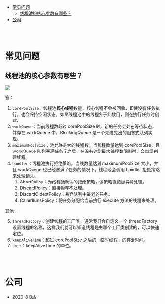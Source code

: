- [常见问题](#常见问题)
  - [线程池的核心参数有哪些？](#线程池的核心参数有哪些)
- [公司](#公司)


</br></br>


# 常见问题
## 线程池的核心参数有哪些？
![](https://pic3.zhimg.com/v2-0d2a03f290d13a5cf69c1af64dc36cf6_b.jpg)

答：
1. `corePoolSize`：线程池**核心线程**数量，核心线程不会被回收，即使没有任务执行，也会保持空闲状态。如果线程池中的线程少于此数目，则在执行任务时创建。
2. `workQueue`：当前线程数超过 corePoolSize 时，新的任务会处在等待状态，并存在 workQueue 中，BlockingQueue 是一个先进先出的阻塞式队列实现。
3. `maximumPoolSize`：池允许最大的线程数，当线程数量达到 corePoolSize，且 workQueue 队列塞满任务了之后，在没有达到最大线程数限制时，会继续创建线程。
4. `handler`：线程池执行拒绝策略，当线数量达到 maximumPoolSize 大小，并且 workQueue 也已经塞满了任务的情况下，线程池会调用 handler 拒绝策略来处理请求。
    1. AbortPolicy：为线程池默认的拒绝策略，该策略直接抛异常处理。
    2. DiscardPolicy：直接抛弃不处理。
    3. DiscardOldestPolicy：丢弃队列中最老的任务。
    4. CallerRunsPolicy：将任务分配给当前执行 execute 方法的线程来处理。


其他：

5. `threadFactory`：创建线程的工厂类，通常我们会自定义一个 threadFactory 设置线程的名称，这样我们就可以知道线程是由哪个工厂类创建的，可以快速定位。
6. `keepAliveTime`：超过 corePoolSize 之后的「临时线程」的存活时间。
7. `unit`：keepAliveTime 的单位。

</br></br>


# 公司
- 2020-8 B站